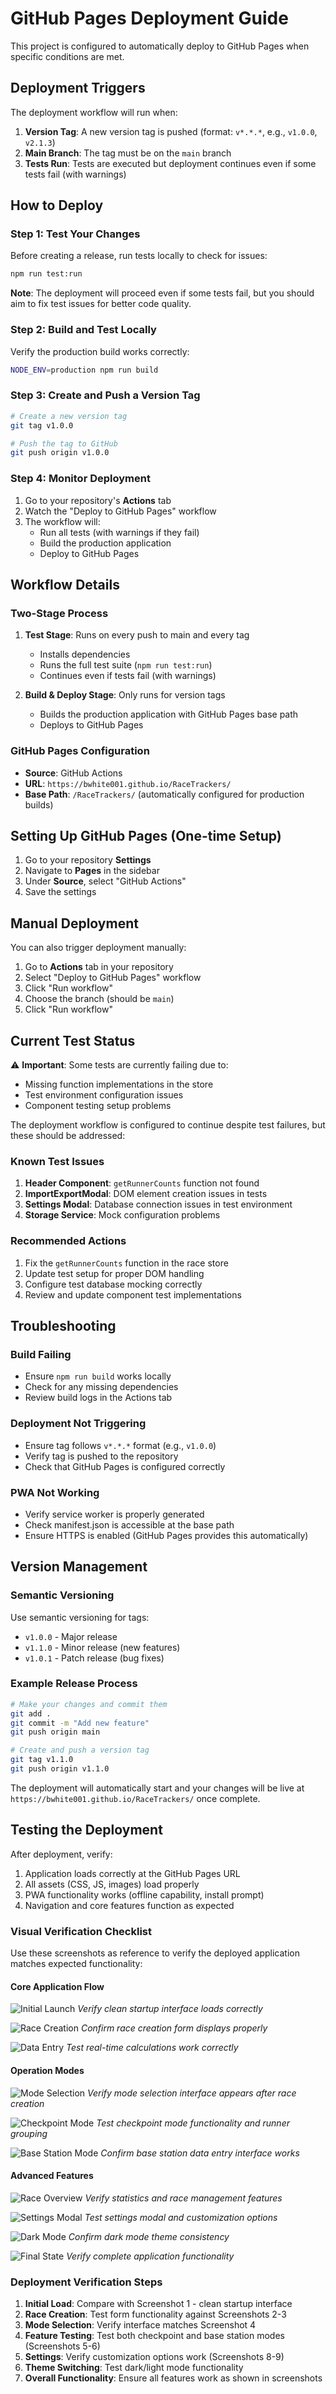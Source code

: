 # GitHub Pages Deployment Guide

This project is configured to automatically deploy to GitHub Pages when specific conditions are met.

## Deployment Triggers

The deployment workflow will run when:

1. **Version Tag**: A new version tag is pushed (format: `v*.*.*`, e.g., `v1.0.0`, `v2.1.3`)
2. **Main Branch**: The tag must be on the `main` branch
3. **Tests Run**: Tests are executed but deployment continues even if some tests fail (with warnings)

## How to Deploy

### Step 1: Test Your Changes
Before creating a release, run tests locally to check for issues:
```bash
npm run test:run
```

**Note**: The deployment will proceed even if some tests fail, but you should aim to fix test issues for better code quality.

### Step 2: Build and Test Locally
Verify the production build works correctly:
```bash
NODE_ENV=production npm run build
```

### Step 3: Create and Push a Version Tag
```bash
# Create a new version tag
git tag v1.0.0

# Push the tag to GitHub
git push origin v1.0.0
```

### Step 4: Monitor Deployment
1. Go to your repository's **Actions** tab
2. Watch the "Deploy to GitHub Pages" workflow
3. The workflow will:
   - Run all tests (with warnings if they fail)
   - Build the production application
   - Deploy to GitHub Pages

## Workflow Details

### Two-Stage Process
1. **Test Stage**: Runs on every push to main and every tag
   - Installs dependencies
   - Runs the full test suite (`npm run test:run`)
   - Continues even if tests fail (with warnings)
   
2. **Build & Deploy Stage**: Only runs for version tags
   - Builds the production application with GitHub Pages base path
   - Deploys to GitHub Pages

### GitHub Pages Configuration
- **Source**: GitHub Actions
- **URL**: `https://bwhite001.github.io/RaceTrackers/`
- **Base Path**: `/RaceTrackers/` (automatically configured for production builds)

## Setting Up GitHub Pages (One-time Setup)

1. Go to your repository **Settings**
2. Navigate to **Pages** in the sidebar
3. Under **Source**, select "GitHub Actions"
4. Save the settings

## Manual Deployment

You can also trigger deployment manually:
1. Go to **Actions** tab in your repository
2. Select "Deploy to GitHub Pages" workflow
3. Click "Run workflow"
4. Choose the branch (should be `main`)
5. Click "Run workflow"

## Current Test Status

⚠️ **Important**: Some tests are currently failing due to:
- Missing function implementations in the store
- Test environment configuration issues
- Component testing setup problems

The deployment workflow is configured to continue despite test failures, but these should be addressed:

### Known Test Issues
1. **Header Component**: `getRunnerCounts` function not found
2. **ImportExportModal**: DOM element creation issues in tests
3. **Settings Modal**: Database connection issues in test environment
4. **Storage Service**: Mock configuration problems

### Recommended Actions
1. Fix the `getRunnerCounts` function in the race store
2. Update test setup for proper DOM handling
3. Configure test database mocking correctly
4. Review and update component test implementations

## Troubleshooting

### Build Failing
- Ensure `npm run build` works locally
- Check for any missing dependencies
- Review build logs in the Actions tab

### Deployment Not Triggering
- Ensure tag follows `v*.*.*` format (e.g., `v1.0.0`)
- Verify tag is pushed to the repository
- Check that GitHub Pages is configured correctly

### PWA Not Working
- Verify service worker is properly generated
- Check manifest.json is accessible at the base path
- Ensure HTTPS is enabled (GitHub Pages provides this automatically)

## Version Management

### Semantic Versioning
Use semantic versioning for tags:
- `v1.0.0` - Major release
- `v1.1.0` - Minor release (new features)
- `v1.0.1` - Patch release (bug fixes)

### Example Release Process
```bash
# Make your changes and commit them
git add .
git commit -m "Add new feature"
git push origin main

# Create and push a version tag
git tag v1.1.0
git push origin v1.1.0
```

The deployment will automatically start and your changes will be live at `https://bwhite001.github.io/RaceTrackers/` once complete.

## Testing the Deployment

After deployment, verify:
1. Application loads correctly at the GitHub Pages URL
2. All assets (CSS, JS, images) load properly
3. PWA functionality works (offline capability, install prompt)
4. Navigation and core features function as expected

### Visual Verification Checklist

Use these screenshots as reference to verify the deployed application matches expected functionality:

#### Core Application Flow
![Initial Launch](screenshots/01-initial-application-launch.png)
*Verify clean startup interface loads correctly*

![Race Creation](screenshots/02-race-creation-form-empty.png)
*Confirm race creation form displays properly*

![Data Entry](screenshots/03-race-form-with-data.png)
*Test real-time calculations work correctly*

#### Operation Modes
![Mode Selection](screenshots/04-race-created-mode-selection.png)
*Verify mode selection interface appears after race creation*

![Checkpoint Mode](screenshots/05-checkpoint-mode-interface.png)
*Test checkpoint mode functionality and runner grouping*

![Base Station Mode](screenshots/06-base-station-data-entry.png)
*Confirm base station data entry interface works*

#### Advanced Features
![Race Overview](screenshots/07-race-overview-statistics.png)
*Verify statistics and race management features*

![Settings Modal](screenshots/08-settings-modal-light.png)
*Test settings modal and customization options*

![Dark Mode](screenshots/09-dark-mode-interface.png)
*Confirm dark mode theme consistency*

![Final State](screenshots/10-final-interface-state.png)
*Verify complete application functionality*

### Deployment Verification Steps
1. **Initial Load**: Compare with Screenshot 1 - clean startup interface
2. **Race Creation**: Test form functionality against Screenshots 2-3
3. **Mode Selection**: Verify interface matches Screenshot 4
4. **Feature Testing**: Test both checkpoint and base station modes (Screenshots 5-6)
5. **Settings**: Verify customization options work (Screenshots 8-9)
6. **Theme Switching**: Test dark/light mode functionality
7. **Overall Functionality**: Ensure all features work as shown in screenshots
